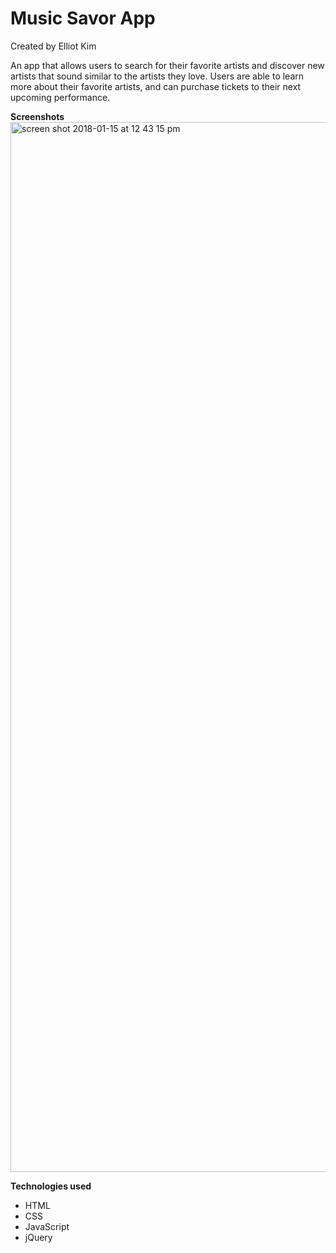 # **Music Savor App**

Created by Elliot Kim

An app that allows users to search for their favorite artists and discover new artists that sound similar to the artists
they love.  Users are able to learn more about their favorite artists, and can purchase tickets to their next
upcoming performance.

**Screenshots**
<img width="1680" alt="screen shot 2018-01-15 at 12 43 15 pm" src="https://user-images.githubusercontent.com/26806013/34962464-9668717c-f9f8-11e7-85ba-0a5fbe3ca917.png">


**Technologies used**
* HTML
* CSS
* JavaScript
* jQuery
